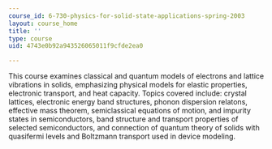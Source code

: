 ```yaml
---
course_id: 6-730-physics-for-solid-state-applications-spring-2003
layout: course_home
title: ''
type: course
uid: 4743e0b92a943526065011f9cfde2ea0

---
```

This course examines classical and quantum models of electrons and lattice vibrations in solids, emphasizing physical models for elastic properties, electronic transport, and heat capacity. Topics covered include: crystal lattices, electronic energy band structures, phonon dispersion relatons, effective mass theorem, semiclassical equations of motion, and impurity states in semiconductors, band structure and transport properties of selected semiconductors, and connection of quantum theory of solids with quasifermi levels and Boltzmann transport used in device modeling.
